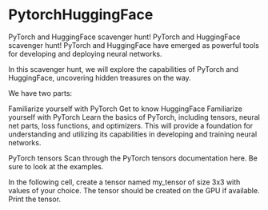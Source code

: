 # PytorchHuggingFace
PyTorch and HuggingFace scavenger hunt!
PyTorch and HuggingFace scavenger hunt!
PyTorch and HuggingFace have emerged as powerful tools for developing and deploying neural networks.

In this scavenger hunt, we will explore the capabilities of PyTorch and HuggingFace, uncovering hidden treasures on the way.

We have two parts:

Familiarize yourself with PyTorch
Get to know HuggingFace
Familiarize yourself with PyTorch
Learn the basics of PyTorch, including tensors, neural net parts, loss functions, and optimizers. This will provide a foundation for understanding and utilizing its capabilities in developing and training neural networks.

PyTorch tensors
Scan through the PyTorch tensors documentation here. Be sure to look at the examples.

In the following cell, create a tensor named my_tensor of size 3x3 with values of your choice. The tensor should be created on the GPU if available. Print the tensor.
